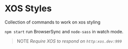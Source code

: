 # XOS Styles

Collection of commands to work on xos styling

`npm start` run BrowserSync and `node-sass` in watch mode.

>NOTE _Require XOS to respond on `http:xos.dev:999`_